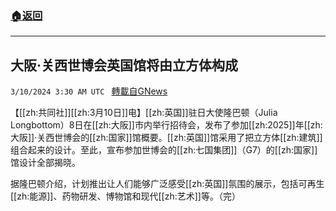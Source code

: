 ###  [:house:返回](README.md)
---


## 大阪·关西世博会英国馆将由立方体构成
`3/10/2024 3:30 AM UTC ` [轉載自GNews](https://gnews.org/articles/2380904)

【[[zh:共同社]][[zh:3月10日]]电】[[zh:英国]]驻日大使隆巴顿（Julia Longbottom）8日在[[zh:大阪]]市内举行招待会，发布了参加[[zh:2025]]年[[zh:大阪]]&middot;关西世博会的[[zh:国家]]馆概要。[[zh:英国]]馆采用了把立方体[[zh:建筑]]组合起来的设计。至此，宣布参加世博会的[[zh:七国集团]]（G7）的[[zh:国家]]馆设计全部揭晓。

据隆巴顿介绍，计划推出让人们能够广泛感受[[zh:英国]]氛围的展示，包括可再生[[zh:能源]]、药物研发、博物馆和现代[[zh:艺术]]等。（完）
